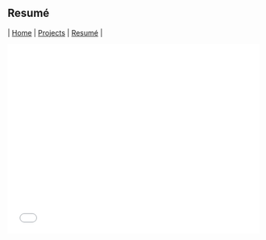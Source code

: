 ## Resumé

| [Home](index.html) | [Projects](projects.html) | [Resumé](resume.html) |


<embed src="/LukeMatheny_Resume.pdf" width="500" height="375" 
 type="application/pdf">